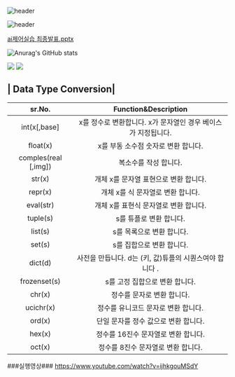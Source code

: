 ![header](https://capsule-render.vercel.app/api?type=wave&color=auto&height=300&section=header&text=Junsang%20Park&fontSize=90)

![header](https://capsule-render.vercel.app/api?type=rounded&color=auto&height=100&section=header&text=창원폴리텍%20스마트팩토리과%20A반&fontSize=50)


[ai제어실습 최종발표.pptx](https://github.com/js031205/js031205/files/10214261/ai.pptx)




![Anurag's GitHub stats](https://github-readme-stats.vercel.app/api?username=js031205&show_icons=true&theme=radical)



<a href="https://www.instagram.com/jxxnxxang/"><img src="https://img.shields.io/badge/jxxnxxang-E4405F?style=flat-square&logo=Instagram&logoColor=white"/></a> <img src="https://img.shields.io/badge/js12005@naver.com-03C75A?style=flat-square&logo=Naver&logoColor=white"/>





| Data Type Conversion|
---
| sr.No. | Function&Description |
| :-------------: | :-------------: | 
| int(x[,base] | x를 정수로 변환합니다. x가 문자열인 경우 베이스가 지정됩니다. 
| float(x) |  x를 부동 소수점 숫자로 변환 합니다. | 
| comples(real [,img]) |  복소수를 작성 합니다. | 
| str(x) |  개체 x를 문자열 표현으로 변환 합니다. | 
| repr(x) |  개체 x를 식 문자열로 변환 합니다. | 
| eval(str) |  개체 x를 표현식 문자열로 변환 합니다. | 
| tuple(s) |  s를 튜플로 변환 합니다. | 
| list(s) |  s를 목록으로 변환 합니다. | 
| set(s) |  s를 집합으로 변환 합니다.|
| dict(d) |  사전을 만듭니다. d는 (키, 값)튜플의 시퀀스여야 합니다 . | 
| frozenset(s) |  s를 고정 집합으로 변환 합니다. | 
| chr(x) |  정수를 문자로 변환 합니다. | 
| ucichr(x) |  정수를 유니코드 문자로 변환 합니다. |
| ord(x) |  단일 문자를 정수 값으로 변환 합니다. |  
| hex(x) |  정수를 16진수 문자열로 변환 합니다. | 
| oct(x) |  정수를 8진수 문자열로 변환 합니다. | 

###실행영상###
https://www.youtube.com/watch?v=ijhkgouMSdY
